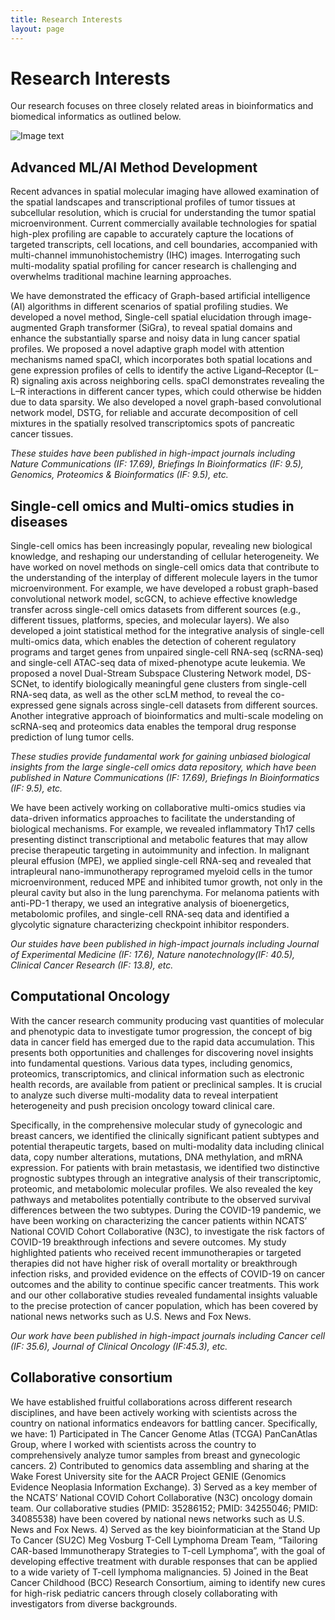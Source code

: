 ```yaml
---
title: Research Interests
layout: page
---
```

# Research Interests

Our research focuses on three closely related areas in bioinformatics and biomedical informatics as outlined below.

![Image text](https://github.com/QSong-github/SongLab/tree/main/assets/images/overview.png)

## Advanced ML/AI Method Development

Recent advances in spatial molecular imaging have allowed examination of the spatial landscapes and transcriptional profiles of tumor tissues at subcellular resolution, which is crucial for understanding the tumor spatial microenvironment. Current commercially available technologies for spatial high-plex profiling are capable to accurately capture the locations of targeted transcripts, cell locations, and cell boundaries, accompanied with multi-channel immunohistochemistry (IHC) images. Interrogating such multi-modality spatial profiling for cancer research is challenging and overwhelms traditional machine learning approaches.

We have demonstrated the efficacy of Graph-based artificial intelligence (AI) algorithms in different scenarios of spatial profiling studies. We developed a novel method, Single-cell spatial elucidation through image-augmented Graph transformer (SiGra), to reveal spatial domains and enhance the substantially sparse and noisy data in lung cancer spatial profiles. We proposed a novel adaptive graph model with attention mechanisms named spaCI, which incorporates both spatial locations and gene expression profiles of cells to identify the active Ligand–Receptor (L–R) signaling axis across neighboring cells. spaCI demonstrates revealing the L–R interactions in different cancer types, which could otherwise be hidden due to data sparsity. We also developed a novel graph-based convolutional network model, DSTG, for reliable and accurate decomposition of cell mixtures in the spatially resolved transcriptomics spots of pancreatic cancer tissues. 

_These stuides have been published in high-impact journals including Nature Communications (IF: 17.69), Briefings In Bioinformatics (IF: 9.5), Genomics, Proteomics & Bioinformatics (IF: 9.5), etc._


## Single-cell omics and Multi-omics studies in diseases

Single-cell omics has been increasingly popular, revealing new biological knowledge, and reshaping our understanding of cellular heterogeneity. We have worked on novel methods on single-cell omics data that contribute to the understanding of the interplay of different molecule layers in the tumor microenvironment. For example, we have developed a robust graph-based convolutional network model, scGCN, to achieve effective knowledge transfer across single-cell omics datasets from different sources (e.g., different tissues, platforms, species, and molecular layers). We also developed a joint statistical method for the integrative analysis of single-cell multi-omics data, which enables the detection of coherent regulatory programs and target genes from unpaired single-cell RNA-seq (scRNA-seq) and single-cell ATAC-seq data of mixed-phenotype acute leukemia. We proposed a novel Dual-Stream Subspace Clustering Network model, DS-SCNet, to identify biologically meaningful gene clusters from single-cell RNA-seq data, as well as the other scLM method, to reveal the co-expressed gene signals across single-cell datasets from different sources. Another integrative approach of bioinformatics and multi-scale modeling on scRNA-seq and proteomics data enables the temporal drug response prediction of lung tumor cells. 

_These studies provide fundamental work for gaining unbiased biological insights from the large single-cell omics data repository, which have been published in Nature Communications (IF: 17.69), Briefings In Bioinformatics (IF: 9.5), etc._

We have been actively working on collaborative multi-omics studies via data-driven informatics approaches to facilitate the understanding of biological mechanisms. For example, we revealed inflammatory Th17 cells presenting distinct transcriptional and metabolic features that may allow precise therapeutic targeting in  autoimmunity and infection. In malignant pleural effusion (MPE), we applied single-cell RNA-seq and revealed that intrapleural nano-immunotherapy reprogramed myeloid cells in the tumor microenvironment, reduced MPE and inhibited tumor growth, not only in the pleural cavity but also in the lung parenchyma. For melanoma patients with anti-PD-1 therapy, we used an integrative analysis of bioenergetics, metabolomic profiles, and single-cell RNA-seq data and identified a glycolytic signature characterizing checkpoint inhibitor responders.

_Our stuides have been published in high-impact journals including Journal of Experimental Medicine (IF: 17.6), Nature nanotechnology(IF: 40.5), Clinical Cancer Research (IF: 13.8), etc._


## Computational Oncology

With the cancer research community producing vast quantities of molecular and phenotypic data to investigate tumor progression, the concept of big data in cancer field has emerged due to the rapid data accumulation. This presents both opportunities and challenges for discovering novel insights into fundamental questions. Various data types, including genomics, proteomics, transcriptomics, and clinical information such as electronic health records, are available from patient or preclinical samples. It is crucial to analyze such diverse multi-modality data to reveal interpatient heterogeneity and push precision oncology toward clinical care.

Specifically, in the comprehensive molecular study of gynecologic and breast cancers, we identified the clinically significant patient subtypes and potential therapeutic targets, based on multi-modality data including clinical data, copy number alterations, mutations, DNA methylation, and mRNA expression. For patients with brain metastasis, we identified two distinctive prognostic subtypes through an integrative analysis of their transcriptomic, proteomic, and metabolomic molecular profiles. We also revealed the key pathways and metabolites potentially contribute to the observed survival differences between the two subtypes. During the COVID-19 pandemic, we have been working on characterizing the cancer patients within NCATS’ National COVID Cohort Collaborative (N3C), to investigate the risk factors of COVID-19 breakthrough infections and severe outcomes. My study highlighted patients who received recent immunotherapies or targeted therapies did not have higher risk of overall mortality or breakthrough infection risks, and provided evidence on the effects of COVID-19 on cancer outcomes and the ability to continue specific cancer treatments. This work and our other collaborative studies revealed fundamental insights valuable to the precise protection of cancer population, which has been covered by national news networks such as U.S. News and Fox News. 

_Our work have been published in high-impact journals including Cancer cell (IF: 35.6), Journal of Clinical Oncology (IF:45.3), etc._

## Collaborative consortium

We have established fruitful collaborations across different research disciplines, and have been actively working with scientists across the country on national informatics endeavors for battling cancer. Specifically, we have: 1) Participated in The Cancer Genome Atlas (TCGA) PanCanAtlas Group, where I worked with scientists across the country to comprehensively analyze tumor samples from breast and gynecologic cancers. 2) Contributed to genomics data assembling and sharing at the Wake Forest University site for the AACR Project GENIE (Genomics Evidence Neoplasia Information Exchange). 3) Served as a key member of the NCATS’ National COVID Cohort Collaborative (N3C) oncology domain team. Our collaborative studies (PMID: 35286152; PMID: 34255046; PMID: 34085538) have been covered by national news networks such as U.S. News and Fox News. 4) Served as the key bioinformatician at the Stand Up To Cancer (SU2C) Meg Vosburg T-Cell Lymphoma Dream Team, “Tailoring CAR-based Immunotherapy Strategies to T-cell Lymphoma”, with the goal of developing effective treatment with durable responses that can be applied to a wide variety of T-cell lymphoma malignancies. 5) Joined in the Beat Cancer Childhood (BCC) Research Consortium, aiming to identify new cures for high-risk pediatric cancers through closely collaborating with investigators from diverse backgrounds.
